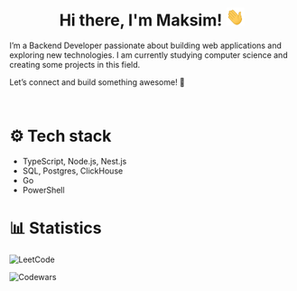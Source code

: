 <div>
  <h1 align="center">
    Hi there, I'm Maksim!
    <img src="https://github.com/ABSphreak/ABSphreak/blob/master/gifs/Hi.gif" width="32" height="32" />
  </h1>
  <p>
    I’m a Backend Developer passionate about building web applications and exploring new technologies. I am currently studying computer science and creating some projects in this field. 

Let’s connect and build something awesome! 🚀
  </p>
  <br/>
</div>

# ⚙️ Tech stack
- TypeScript, Node.js, Nest.js
- SQL, Postgres, ClickHouse
- Go
- PowerShell

# 📊 Statistics
![LeetCode](https://leetcard.jacoblin.cool/mvaydev?theme=light&font=Open%20Sans)

![Codewars](https://www.codewars.com/users/mvaydev/badges/large?theme=light)
